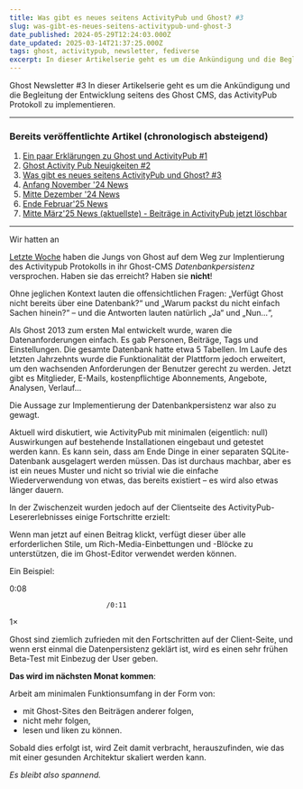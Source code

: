 ```yaml
---
title: Was gibt es neues seitens ActivityPub und Ghost? #3
slug: was-gibt-es-neues-seitens-activitypub-und-ghost-3
date_published: 2024-05-29T12:24:03.000Z
date_updated: 2025-03-14T21:37:25.000Z
tags: ghost, activitypub, newsletter, fediverse
excerpt: In dieser Artikelserie geht es um die Ankündigung und die Begleitung der Entwicklung seitens des Ghost CMS, das ActivityPub Protokoll zu implementieren. 
---
```


Ghost Newsletter #3
In dieser Artikelserie geht es um die Ankündigung und die Begleitung der Entwicklung seitens des Ghost CMS, das ActivityPub Protokoll zu implementieren.

---

### Bereits veröffentlichte Artikel (chronologisch absteigend)

1. [Ein paar Erklärungen zu Ghost und ActivityPub #1](__GHOST_URL__/ein-paar-erklarungen-zu-ghost-und-activitypub/)
2. [Ghost Activity Pub Neuigkeiten #2](__GHOST_URL__/ghost-activity-pub-neuigkeiten-2/)
3. [Was gibt es neues seitens ActivityPub und Ghost? #3](__GHOST_URL__/was-gibt-es-neues-seitens-activitypub-und-ghost-3/)
4. [Anfang November '24 News](__GHOST_URL__/aktueller-stand-ghost-und-das-fediverse/)
5. [Mitte Dezember '24 News](__GHOST_URL__/aktueller-stand-ghost-und-das-fediverse-2/)
6. [Ende Februar'25 News](__GHOST_URL__/was-geht-bei-ghost-und-dem-fediverse-activitypub/)
7. [Mitte März'25 News (aktuellste) - Beiträge in ActivityPub jetzt löschbar](__GHOST_URL__/ghost-neue-funktion-beitrage-in-activitypub-jetzt-loschbar/)

---

Wir hatten an 

[Letzte Woche](__GHOST_URL__/ghost-activity-pub-neuigkeiten-2/) haben die Jungs von Ghost auf dem Weg zur Implentierung des Activitypub Protokolls in ihr Ghost-CMS *Datenbankpersistenz* versprochen. Haben sie das erreicht? Haben sie **nicht**! 

Ohne jeglichen Kontext lauten die offensichtlichen Fragen: „Verfügt Ghost nicht bereits über eine Datenbank?“ und „Warum packst du nicht einfach Sachen hinein?“ – und die Antworten lauten natürlich „Ja“ und „Nun…“,

Als Ghost 2013 zum ersten Mal entwickelt wurde, waren die Datenanforderungen  einfach. Es gab Personen, Beiträge, Tags und Einstellungen. Die gesamte Datenbank hatte etwa 5 Tabellen. Im Laufe des letzten Jahrzehnts wurde die Funktionalität der Plattform jedoch erweitert, um den wachsenden Anforderungen der Benutzer gerecht zu werden. Jetzt gibt es Mitglieder, E-Mails, kostenpflichtige Abonnements, Angebote, Analysen, Verlauf... 

Die Aussage zur Implementierung der Datenbankpersistenz war also zu gewagt.

Aktuell wird diskutiert, wie ActivityPub mit minimalen (eigentlich: null) Auswirkungen auf bestehende Installationen eingebaut und getestet werden kann. Es kann sein, dass am Ende Dinge in einer separaten SQLite-Datenbank ausgelagert werden müssen. Das ist durchaus machbar, aber es ist ein neues Muster und nicht so trivial wie die einfache Wiederverwendung von etwas, das bereits existiert – es wird also etwas länger dauern.

In der Zwischenzeit wurden jedoch auf der Clientseite des ActivityPub-Lesererlebnisses einige Fortschritte erzielt:

Wenn man jetzt auf einen Beitrag klickt, verfügt dieser über alle erforderlichen Stile, um Rich-Media-Einbettungen und -Blöcke zu unterstützen, die im Ghost-Editor verwendet werden können.

Ein Beispiel:

0:08

                            /0:11
1×

Ghost sind ziemlich zufrieden mit den Fortschritten auf der Client-Seite, und wenn erst einmal die Datenpersistenz geklärt ist, wird es einen sehr frühen Beta-Test mit Einbezug der User geben.

**Das wird im nächsten Monat kommen**:

Arbeit am minimalen Funktionsumfang in der Form von: 

- mit Ghost-Sites den Beiträgen anderer folgen, 
- nicht mehr folgen, 
- lesen und liken zu können. 

Sobald dies erfolgt ist, wird Zeit damit verbracht, herauszufinden, wie das mit einer gesunden Architektur skaliert werden kann.

*Es bleibt also spannend.*
